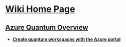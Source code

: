 # [Wiki Home Page](https://github.com/MicrosoftDocs/quantum-docs-private/wiki)

## [Azure Quantum Overview](Home)

* [**Create quantum workspaces with the Azure portal**](Create-quantum-workspaces-with-the-Azure-portal)